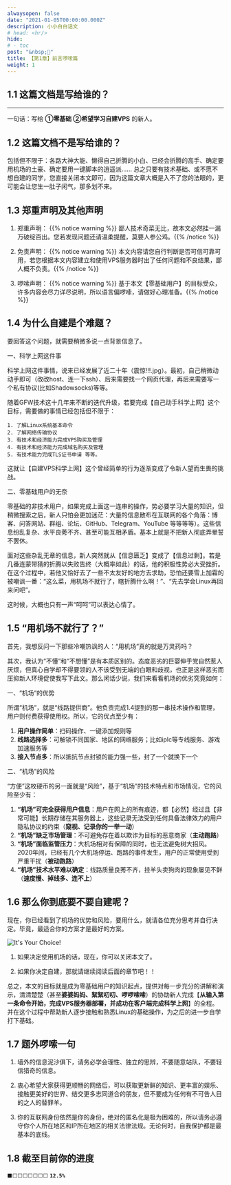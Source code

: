 ```yaml
---
alwaysopen: false
date: "2021-01-05T00:00:00.000Z"
description: 小小白白话文
# head: <hr/>
hide:
# - toc
post: "&nbsp;📙"
title: 【第1章】前言啰嗦篇
weight: 1
---
```


## 1.1 这篇文档是写给谁的？
---

一句话：写给 **①零基础** **②希望学习自建VPS** 的新人。


## 1.2 这篇文档不是写给谁的？

包括但不限于：各路大神大能、懒得自己折腾的小白、已经会折腾的高手、确定要用机场的土豪、确定要用一键脚本的逍遥派...... 总之只要有技术基础、或不愿不想自建的同学，您直接关闭本文即可，因为这篇文章大概是入不了您的法眼的，更可能会让您生一肚子闲气，那多划不来。


## 1.3 郑重声明及其他声明

1. 郑重声明：
    {{% notice warning  %}} 鄙人技术奇菜无比，故本文必然挂一漏万破绽百出。您若发现问题还请温柔提醒，莫要人参公鸡。{{% /notice %}}

2. 免责声明：
    {{% notice warning  %}} 本文内容请您自行判断是否可信可靠可用，若您根据本文内容建立和使用VPS服务器时出了任何问题和不良结果，鄙人概不负责。{{% /notice %}}

3. 啰嗦声明：
    {{% notice warning  %}} 基于本文【零基础用户】的目标受众，许多内容会尽力详尽说明，所以语言偏啰嗦，请做好心理准备。{{% /notice %}}


## 1.4 为什么自建是个难题？

要回答这个问题，就需要稍微多说一点背景信息了。

一、科学上网这件事

科学上网这件事情，说来已经发展了近二十年（震惊!!!.jpg）。最初，自己稍微动动手即可（改改host、连一下ssh）、后来需要找一个网页代理，再后来需要写一个私有协议(比如Shadowsocks)等等。
    
随着GFW技术这十几年来不断的迭代升级，若要完成【自己动手科学上网】这个目标，需要做的事情已经包括但不限于：

    1. 了解Linux系统基本命令
    2. 了解网络传输协议
    3. 有技术和经济能力完成VPS购买及管理
    4. 有技术和经济能力完成域名购买及管理
    5. 有技术能力完成TLS证书申请 等等。

这就让【自建VPS科学上网】这个曾经简单的行为逐渐变成了令新人望而生畏的挑战。

二、零基础用户的无奈

零基础的非技术用户，如果完成上面这一连串的操作，势必要学习大量的知识，但稍微搜索之后，新人只怕会更加迷茫：大量的信息散布在互联网的各个角落：博客、问答网站、群组、论坛、GitHub、Telegram、YouTube 等等等等）。这些信息纷乱复杂、水平良莠不齐、甚至可能互相矛盾。基本上就是不把新人彻底弄晕誓不罢休。

面对这些杂乱无章的信息，新人突然就从【信息匮乏】变成了【信息过剩】。若是几番连蒙带猜的折腾以失败告终（大概率如此）的话，他的积极性势必大受挫折。在这个过程中，若他又恰好去了一些不太友好的地方去求助，恐怕还要雪上加霜的被嘲讽一番：“这么菜，用机场不就行了，瞎折腾什么啊！”、“先去学会Linux再回来问吧”。

这时候，大概也只有一声“呵呵”可以表达心情了。


## 1.5 “用机场不就行了？”

首先，我想反问一下那些冷嘲热讽的人：“用机场”真的就是万灵药吗？

其次，我认为“不懂”和“不想懂”是有本质区别的。态度恶劣的巨婴伸手党自然惹人厌烦，但真心自学却不得要领的人不该受到无端的白眼和歧视，也正是这样恶劣而压抑新人环境促使我写下此文。那么闲话少说，我们来看看机场的优劣究竟如何：

一、“机场“的优势

所谓“机场”，就是“线路提供商”。他负责完成1.4提到的那一串技术操作和管理，用户则付费获得使用权。所以，它的优点至少有：

1. **用户操作简单**：扫码操作、一键添加规则等
2. **线路选择多**：可解锁不同国家、地区的网络服务；比如iplc等专线服务、游戏加速服务等
3. **接入节点多**：所以抵抗节点封锁的能力强一些，封了一个就换下一个

二、“机场”的风险

“方便”这枚硬币的另一面就是“风险”，基于“机场”的技术特点和市场情况，它的风险至少有：

1. **“机场”可完全获得用户信息**：用户在网上的所有痕迹，都【必然】经过且【非常可能】长期存储在其服务器上，这些记录无法受到任何具备法律效力的用户隐私协议的约束（**窥视、记录你的一举一动**）
2. **“机场”缺乏市场管理**：不可避免存在着以欺诈为目标的恶意商家（**主动跑路**）
3. **“机场”面临监管压力**：大机场相对有保障的同时，也无法避免树大招风。2020年间，已经有几个大机场停运、跑路的事件发生，用户的正常使用受到严重干扰（**被动跑路**）
4. **“机场”技术水平难以确定**：线路质量良莠不齐，挂羊头卖狗肉的现象屡见不鲜（**速度慢、掉线多、连不上**）

 
## 1.6 那么你到底要不要自建呢？

现在，你已经看到了机场的优势和风险，要用什么，就请各位充分思考并自行决定。毕竟，最适合你的方案才是最好的方案。

 <img src="../ch01-img01-choice.png"  alt="It's Your Choice!" />


1. 如果决定使用机场的话，现在，你可以关闭本文了。

2. 如果你决定自建，那就请继续阅读后面的章节吧！！

总之，本文的目标就是成为零基础用户的知识起点，提供对每一步充分的讲解和演示，清清楚楚（甚至**婆婆妈妈、絮絮叨叨、啰啰嗦嗦**）的协助新人完成【**从输入第一条命令开始，完成VPS服务器部署，并成功在客户端完成科学上网**】的全程。并在这个过程中帮助新人逐步接触和熟悉Linux的基础操作，为之后的进一步自学打下基础。


## 1.7 题外啰嗦一句

1. 墙外的信息泥沙俱下，请务必学会理性、独立的思辨，不要随意站队，不要轻信猎奇的信息。

2. 衷心希望大家获得更顺畅的网络后，可以获取更新鲜的知识、更丰富的娱乐、接触更美好的世界、结交更多志同道合的朋友，但不要成为任何有不可告人目的之人的替罪羊。

3. 你的互联网身份依然是你的身份，绝对的匿名化是极为困难的，所以请务必遵守你个人所在地区和IP所在地区的相关法律法规。无论何时，自我保护都是最基本的底线。


## 1.8 截至目前你的进度

`⬛⬜⬜⬜⬜⬜⬜⬜` **`12.5%`**


